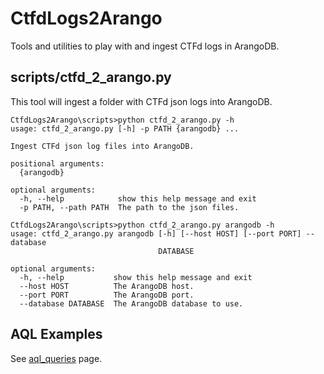 # CtfdLogs2Arango
Tools and utilities to play with and ingest CTFd logs in ArangoDB.

## scripts/ctfd_2_arango.py
This tool will ingest a folder with CTFd json logs into ArangoDB.

```
CtfdLogs2Arango\scripts>python ctfd_2_arango.py -h
usage: ctfd_2_arango.py [-h] -p PATH {arangodb} ...

Ingest CTFd json log files into ArangoDB.

positional arguments:
  {arangodb}

optional arguments:
  -h, --help            show this help message and exit
  -p PATH, --path PATH  The path to the json files.

CtfdLogs2Arango\scripts>python ctfd_2_arango.py arangodb -h
usage: ctfd_2_arango.py arangodb [-h] [--host HOST] [--port PORT] --database
                                 DATABASE

optional arguments:
  -h, --help           show this help message and exit
  --host HOST          The ArangoDB host.
  --port PORT          The ArangoDB port.
  --database DATABASE  The ArangoDB database to use.
```

## AQL Examples
See [aql_queries](https://github.com/forensicmatt/CtfdLogs2Arango/blob/master/aql/aql_queries.md)
page.